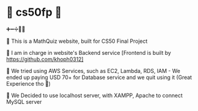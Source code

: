 # 📐 cs50fp 📏

➕➖➗🔢📏 

📏 This is a MathQuiz website, built for CS50 Final Project

📏 I am in charge in website's Backend service [Frontend is built by https://github.com/khoph0312]

📏 We tried using AWS Services, such as EC2, Lambda, RDS, IAM - We ended up paying USD 70+ for Database service and we quit using it (Great Experience tho 🥲)

📏 We Decided to use localhost server, with XAMPP, Apache to connect MySQL server
